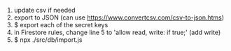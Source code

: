 1. update csv if needed
2. export to JSON (can use https://www.convertcsv.com/csv-to-json.htms)
3. $ export each of the secret keys
4. in Firestore rules, change line 5 to 'allow read, write: if true;' (add write)
5. $ npx ./src/db/import.js